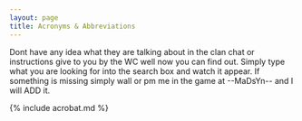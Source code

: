 ```yaml
---
layout: page
title: Acronyms & Abbreviations
---
```


<p class="message">
Dont have any idea what they are talking about in the clan chat or instructions give to you by the WC well now you can find out.
Simply type what you are looking for into the search box and watch it appear. If something is missing simply wall or pm me in the game at --MaDsYn-- and I will ADD it.
</p>

{% include acrobat.md %}


